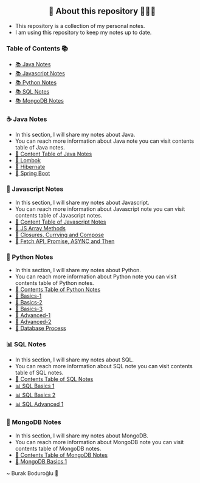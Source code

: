 <div align="center">
<h2>🤖 About this repository 🚀👩‍🚀</h2>
</div>

- This repository is a collection of my personal notes.
- I am using this repository to keep my notes up to date.

### Table of Contents 📚

- [📚 Java Notes](https://github.com/burakboduroglu/Programming-Notes/tree/main/Java-Notes)
- [📚 Javascript Notes](https://github.com/burakboduroglu/Programming-Notes/tree/main/Javascript-Notes)
- [📚 Python Notes](https://github.com/burakboduroglu/Programming-Notes/tree/main/Python-Notes)
- [📚 SQL Notes](https://github.com/burakboduroglu/Programming-Notes/tree/main/SQL-Notes)
- [📚 MongoDB Notes](https://github.com/burakboduroglu/Programming-Notes/tree/main/)

### ☕ Java Notes

- In this section, I will share my notes about Java.
- You can reach more information about Java note you can visit contents table of Java notes.
- [📃 Content Table of Java Notes](https://github.com/burakboduroglu/Programming-Notes/blob/main/Java-Notes/readme.md)
- [🌱 Lombok](https://github.com/burakboduroglu/Programming-Notes/blob/main/Java-Notes/lombok.md)
- [🌱 Hibernate](https://github.com/burakboduroglu/Programming-Notes/blob/main/Java-Notes/jpa_hibernate.md)
- [🌱 Spring Boot](https://github.com/burakboduroglu/Programming-Notes/blob/main/Java-Notes/spring_boot_framework.md)

### 👾 Javascript Notes

- In this section, I will share my notes about Javascript.
- You can reach more information about Javascript note you can visit contents table of Javascript notes.
- [📃 Content Table of Javascript Notes](https://github.com/burakboduroglu/Programming-Notes/blob/main/Javascript-Notes/readme.md)
- [🥳 JS Array Methods](https://github.com/burakboduroglu/Programming-Notes/blob/main/Javascript-Notes/javascirpt_array_methods.md)
- [🥳 Closures, Currying and Compose](https://github.com/burakboduroglu/Programming-Notes/blob/main/Javascript-Notes/closures_currying_compose.md)
- [🥳 Fetch API, Promise, ASYNC and Then](https://github.com/burakboduroglu/Programming-Notes/blob/main/Javascript-Notes/async_js.md)

### 🐍 Python Notes

- In this section, I will share my notes about Python.
- You can reach more information about Python note you can visit contents table of Python notes.
- [📃 Contents Table of Python Notes](https://github.com/burakboduroglu/Programming-Notes/blob/main/Python-Notes/readme.md)
- [🐍 Basics-1](https://github.com/burakboduroglu/Programming-Notes/blob/main/Python-Notes/python_basic_1.md)
- [🐍 Basics-2](https://github.com/burakboduroglu/Programming-Notes/blob/main/Python-Notes/python_basic_2.md)
- [🐍 Basics-3](https://github.com/burakboduroglu/Programming-Notes/blob/main/Python-Notes/python_basic_3.md)
- [🐍 Advanced-1](https://github.com/burakboduroglu/Programming-Notes/blob/main/Python-Notes/advanced_python_1.md)
- [🐍 Advanced-2](https://github.com/burakboduroglu/Programming-Notes/blob/main/Python-Notes/advanced_python_2.md)
- [🐍 Database Process](https://github.com/burakboduroglu/Programming-Notes/blob/main/Python-Notes/python_db_process.md)

### 📊 SQL Notes

- In this section, I will share my notes about SQL.
- You can reach more information about SQL note you can visit contents table of SQL notes.
- [📃 Contents Table of SQL Notes](https://github.com/burakboduroglu/Programming-Notes/blob/main/SQL-Notes/readme.md)
- [📊 SQL Basics 1](https://github.com/burakboduroglu/Programming-Notes/blob/main/SQL-Notes/sql_basic_1.md)
- [📊 SQL Basics 2](https://github.com/burakboduroglu/Programming-Notes/blob/main/SQL-Notes/sql_basic_1.md)
- [📊 SQL Advanced 1](https://github.com/burakboduroglu/Programming-Notes/blob/main/SQL-Notes/sql_advanced_1.md)

### 🍃 MongoDB Notes

- In this section, I will share my notes about MongoDB.
- You can reach more information about MongoDB note you can visit contents table of MongoDB notes.
- [📃 Contents Table of MongoDB Notes](https://github.com/burakboduroglu/Programming-Notes/blob/main/MongoDB-Notes/readme.md)
- [🍃 MongoDB Basics 1](https://github.com/burakboduroglu/Programming-Notes/blob/main/MongoDB-Notes/mongodb_basic_1.md)

~ Burak Boduroğlu 👾
